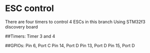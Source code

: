 # ESC control
There are four timers to control 4 ESCs in this branch
Using STM32f3 discovery board

##Timers:
Timer 3 and 4

##GPIOs:
Pin 6, Port C
Pin 14, Port D
Pin 13, Port D
Pin 15, Port D

